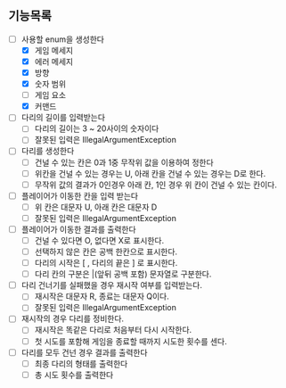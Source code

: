 ## 기능목록

- [ ] 사용할 enum을 생성한다
  - [X] 게임 메세지
  - [X] 에러 메세지
  - [X] 방향
  - [X] 숫자 범위
  - [ ] 게임 요소
  - [X] 커맨드
- [ ] 다리의 길이를 입력받는다
  - [ ] 다리의 길이는 3 ~ 20사이의 숫자이다
  - [ ] 잘못된 입력은 IllegalArgumentException
- [ ] 다리를 생성한다
  - [ ] 건널 수 있는 칸은 0과 1중 무작위 값을 이용하여 정한다
  - [ ] 위칸을 건널 수 있는 경우는 U, 아래 칸을 건널 수 있는 경우는 D로 한다.
  - [ ] 무작위 값의 결과가 0인경우 아래 칸, 1인 경우 위 칸이 건널 수 있는 칸이다.
- [ ] 플레이어가 이동한 칸을 입력 받는다
  - [ ] 위 칸은 대문자 U, 아래 칸은 대문자 D
  - [ ] 잘못된 입력은 IllegalArgumentException
- [ ] 플레이어가 이동한 결과를 출력한다
  - [ ] 건널 수 있다면 O, 없다면 X로 표시한다.
  - [ ] 선택하지 않은 칸은 공백 한칸으로 표시한다.
  - [ ] 다리의 시작은 [ , 다리의 끝은 ] 로 표시한다.
  - [ ] 다리 칸의 구분은 |(앞뒤 공백 포함) 문자열로 구분한다.
- [ ] 다리 건너기를 실패했을 경우 재시작 여부를 입력받는다.
  - [ ] 재시작은 대문자 R, 종료는 대문자 Q이다.
  - [ ] 잘못된 입력은 IllegalArgumentException
- [ ] 재시작의 경우 다리를 정비한다.
  - [ ] 재시작은 똑같은 다리로 처음부터 다시 시작한다.
  - [ ] 첫 시도를 포함해 게임을 종료할 때까지 시도한 횟수를 센다.
- [ ] 다리를 모두 건넌 경우 결과를 출력한다
  - [ ] 최종 다리의 형태를 출력한다
  - [ ] 총 시도 횟수를 출력한다
